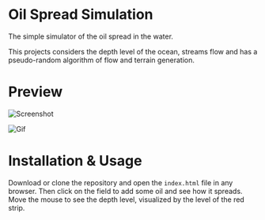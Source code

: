 # Oil Spread Simulation

The simple simulator of the oil spread in the water.

This projects considers the depth level of the ocean, streams flow and
has a pseudo-random algorithm of flow and terrain generation.

# Preview

![Screenshot](https://cloud.githubusercontent.com/assets/4989256/19352636/30e63422-9169-11e6-94be-360fde0f6251.png)

![Gif](https://cloud.githubusercontent.com/assets/4989256/19385408/0bc20582-9217-11e6-8062-65ce60928434.gif)

# Installation & Usage

Download or clone the repository and open the `index.html` file in any
browser. Then click on the field to add some oil and see how it spreads.
Move the mouse to see the depth level, visualized by the level of the
red strip.